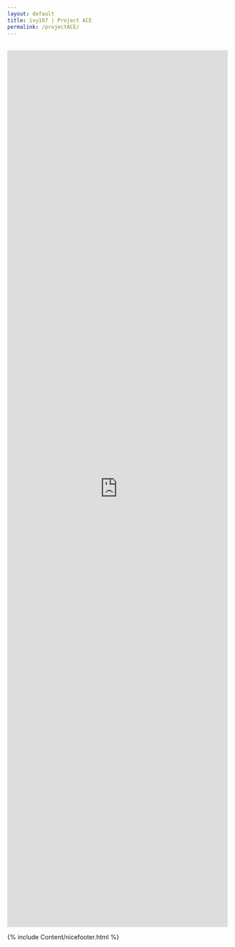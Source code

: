 ```yaml
---
layout: default
title: ivy107 | Project ACE
permalink: /projectACE/
---
```

<br>
<iframe width="100%" height="2000px" src="https://sway.office.com/s/E8Nxn1jcC6gcOxEj/embed" frameborder="0" marginheight="0" marginwidth="0" max-width="100%" sandbox="allow-forms allow-modals allow-orientation-lock allow-popups allow-same-origin allow-scripts" scrolling="no" style="border: none; max-width: 100%; max-height: 100vh" allowfullscreen mozallowfullscreen msallowfullscreen webkitallowfullscreen></iframe>


{% include Content/nicefooter.html %}
